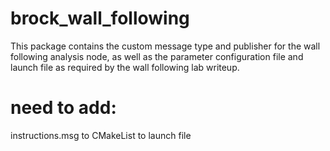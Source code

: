 # brock_wall_following

This package contains the custom message type and publisher for the wall following analysis node, as well as the parameter configuration file and launch file as required by the wall following lab writeup.
# need to add:
instructions.msg to CMakeList
<node pkg="need4speed_wall_following" name="read_instruction_node" type="read_instruction.py" output="screen"/> 
to launch file
